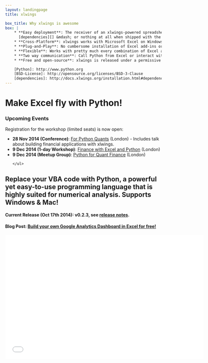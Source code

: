 ```yaml
---
layout: landingpage
title: xlwings

box_title: Why xlwings is awesome
box: |
    * **Easy deployment**: The receiver of an xlwings-powered spreadsheets only needs [Python][] with minimal
      [dependencies][] &mdash; or nothing at all when shipped with the Python runtime.
    * **Cross-Platform**: xlwings works with Microsoft Excel on Windows and Mac.
    * **Plug-and-Play**: No cumbersome installation of Excel add-ins or license keys.
    * **Flexible**: Works with pretty much every combination of Excel and Python.
    * **Two way communication**: Call Python from Excel or interact with Excel from Python.
    * **Free and open-source**: xlwings is released under a permissive [BSD-License][].

    [Python]: http://www.python.org
    [BSD-License]: http://opensource.org/licenses/BSD-3-Clause
    [dependencies]: http://docs.xlwings.org/installation.html#dependencies
---
```


# Make Excel fly with Python!

<div class="panel panel-warning">
  <div class="panel-heading">
    <h3 class="panel-title">Upcoming Events</h3>
  </div>
  <div class="panel-body">
    Registration for the workshop (limited seats) is now open:
    <ul>
    <li>
        <strong>28 Nov 2014 (Conference)</strong>: <a href="http://www.forpythonquants.com/" onclick="trackOutboundLink('http://www.forpythonquants.com/'); return false;" target="_blank"> For Python Quants</a> (London)
        - Includes talk about building financial applications with xlwings.
    </li>
    <li>
        <strong>9 Dec 2014 (1-day Workshop)</strong>: <a href="http://www.zoomeranalytics.com/training/">Finance with Excel and Python</a> (London)
    </li>
    <li>
        <strong>9 Dec 2014 (Meetup Group)</strong>: <a href="http://www.meetup.com/Python-for-Quant-Finance-London/" onclick="trackOutboundLink('http://www.meetup.com/Python-for-Quant-Finance-London/'); return false;" target="_blank"> Python for Quant Finance</a> (London)
    </li>

    </ul>
  </div>
</div>




## Replace your VBA code with Python, a powerful yet easy-to-use programming language that is highly suited for numerical analysis. Supports Windows & Mac!

#### Current Release (Oct 17th 2014): v0.2.3, see [release notes][].

#### Blog Post: [Build your own Google Analytics Dashboard in Excel for free!][]


[release notes]: http://docs.xlwings.org/en/latest/whatsnew.html#v0-2-3-october-17-2014
[Build your own Google Analytics Dashboard in Excel for free!]: http://blog.zoomeranalytics.com/google-analytics/

<div class="row">
  <div class="col-lg-3">
  </div>
    <div class="col-lg-6">
      <div class="video-container">
<iframe src="//fast.wistia.net/embed/iframe/fb3pft6wdu?videoFoam=true" allowtransparency="true" frameborder="0" scrolling="no" class="wistia_embed" name="wistia_embed" allowfullscreen mozallowfullscreen webkitallowfullscreen oallowfullscreen msallowfullscreen width="640" height="400"></iframe><script src="//fast.wistia.net/assets/external/iframe-api-v1.js"></script>
      </div>
    </div>
</div>

